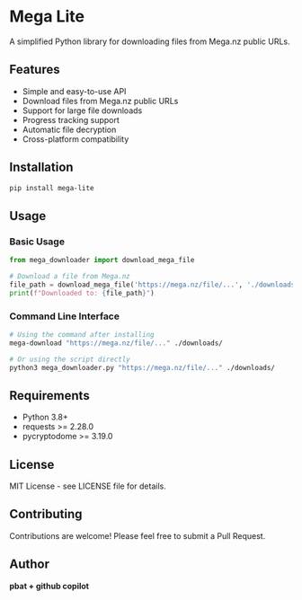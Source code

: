 # Mega Lite

A simplified Python library for downloading files from Mega.nz public URLs.

## Features

- Simple and easy-to-use API
- Download files from Mega.nz public URLs
- Support for large file downloads
- Progress tracking support
- Automatic file decryption
- Cross-platform compatibility

## Installation

```bash
pip install mega-lite
```

## Usage

### Basic Usage

```python
from mega_downloader import download_mega_file

# Download a file from Mega.nz
file_path = download_mega_file('https://mega.nz/file/...', './downloads/')
print(f"Downloaded to: {file_path}")
```

### Command Line Interface

```bash
# Using the command after installing
mega-download "https://mega.nz/file/..." ./downloads/

# Or using the script directly
python3 mega_downloader.py "https://mega.nz/file/..." ./downloads/
```

## Requirements

- Python 3.8+
- requests >= 2.28.0
- pycryptodome >= 3.19.0

## License

MIT License - see LICENSE file for details.

## Contributing

Contributions are welcome! Please feel free to submit a Pull Request.

## Author

**pbat + github copilot**

